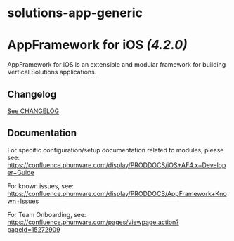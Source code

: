 # solutions-app-generic
AppFramework for iOS *(4.2.0)*
===================


AppFramework for iOS is an extensible and modular framework for building Vertical Solutions applications.


Changelog
----------------------------

[See CHANGELOG](CHANGELOG.md)


Documentation
----------------------------
For specific configuration/setup documentation related to modules, please see:  https://confluence.phunware.com/display/PRODDOCS/iOS+AF4.x+Developer+Guide

For known issues, see: https://confluence.phunware.com/display/PRODDOCS/AppFramework+Known+Issues

For Team Onboarding, see: https://confluence.phunware.com/pages/viewpage.action?pageId=15272909
